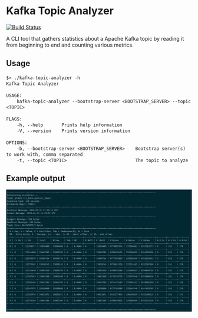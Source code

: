 # Kafka Topic Analyzer

[![Build Status](https://travis-ci.org/xenji/kafka-topic-analyzer.svg?branch=master)](https://travis-ci.org/xenji/kafka-topic-analyzer)

A CLI tool that gathers statistics about a Apache Kafka topic by reading
it from beginning to end and counting various metrics.

## Usage
    $> ./kafka-topic-analyzer -h
    Kafka Topic Analyzer

    USAGE:
        kafka-topic-analyzer --bootstrap-server <BOOTSTRAP_SERVER> --topic <TOPIC>

    FLAGS:
        -h, --help       Prints help information
        -V, --version    Prints version information

    OPTIONS:
        -b, --bootstrap-server <BOOTSTRAP_SERVER>    Bootstrap server(s) to work with, comma separated
        -t, --topic <TOPIC>                          The topic to analyze

## Example output
![Screenshot from a terminal that shows an example of the output](demo_output.png "Shows a sample output of the tool")
